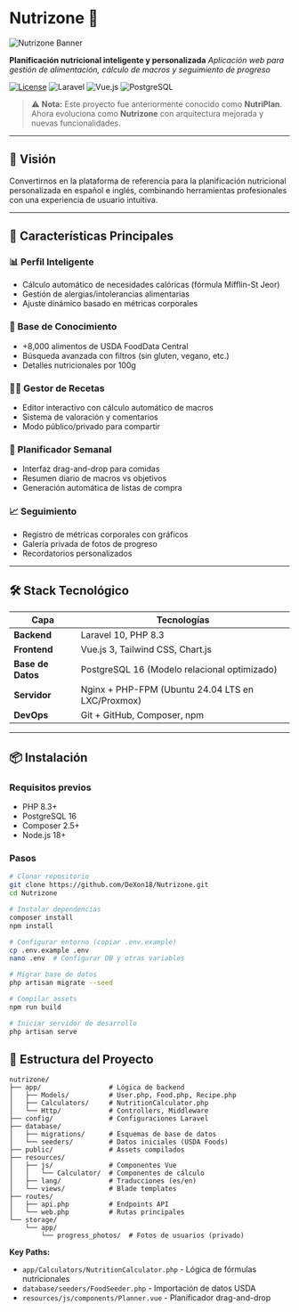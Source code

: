 # Nutrizone 🍏

![Nutrizone Banner](https://i.imgur.com/bDpHj2C.png)

**Planificación nutricional inteligente y personalizada**
_Aplicación web para gestión de alimentación, cálculo de macros y seguimiento de progreso_

[![License](https://img.shields.io/badge/license-MIT-blue.svg)](LICENSE)
![Laravel](https://img.shields.io/badge/Laravel-10.x-red.svg)
![Vue.js](https://img.shields.io/badge/Vue.js-3.x-green.svg)
![PostgreSQL](https://img.shields.io/badge/PostgreSQL-16-blue.svg)

> ⚠️ **Nota:** Este proyecto fue anteriormente conocido como **NutriPlan**. Ahora evoluciona como **Nutrizone** con arquitectura mejorada y nuevas funcionalidades.

---

## 🌟 Visión

Convertirnos en la plataforma de referencia para la planificación nutricional personalizada en español e inglés, combinando herramientas profesionales con una experiencia de usuario intuitiva.

---

## 🚀 Características Principales

### 📊 Perfil Inteligente

- Cálculo automático de necesidades calóricas (fórmula Mifflin-St Jeor)
- Gestión de alergias/intolerancias alimentarias
- Ajuste dinámico basado en métricas corporales

### 🍎 Base de Conocimiento

- +8,000 alimentos de USDA FoodData Central
- Búsqueda avanzada con filtros (sin gluten, vegano, etc.)
- Detalles nutricionales por 100g

### 👨‍🍳 Gestor de Recetas

- Editor interactivo con cálculo automático de macros
- Sistema de valoración y comentarios
- Modo público/privado para compartir

### 📅 Planificador Semanal

- Interfaz drag-and-drop para comidas
- Resumen diario de macros vs objetivos
- Generación automática de listas de compra

### 📈 Seguimiento

- Registro de métricas corporales con gráficos
- Galería privada de fotos de progreso
- Recordatorios personalizados

---

## 🛠 Stack Tecnológico

| Capa              | Tecnologías                                       |
| ----------------- | ------------------------------------------------- |
| **Backend**       | Laravel 10, PHP 8.3                               |
| **Frontend**      | Vue.js 3, Tailwind CSS, Chart.js                  |
| **Base de Datos** | PostgreSQL 16 (Modelo relacional optimizado)      |
| **Servidor**      | Nginx + PHP-FPM (Ubuntu 24.04 LTS en LXC/Proxmox) |
| **DevOps**        | Git + GitHub, Composer, npm                       |

---

## 📦 Instalación

### Requisitos previos

- PHP 8.3+
- PostgreSQL 16
- Composer 2.5+
- Node.js 18+

### Pasos

```bash
# Clonar repositorio
git clone https://github.com/DeXon18/Nutrizone.git
cd Nutrizone

# Instalar dependencias
composer install
npm install

# Configurar entorno (copiar .env.example)
cp .env.example .env
nano .env  # Configurar DB y otras variables

# Migrar base de datos
php artisan migrate --seed

# Compilar assets
npm run build

# Iniciar servidor de desarrollo
php artisan serve
```

## 📂 Estructura del Proyecto

```plaintext
nutrizone/
├── app/                 # Lógica de backend
│   ├── Models/          # User.php, Food.php, Recipe.php
│   ├── Calculators/     # NutritionCalculator.php
│   └── Http/            # Controllers, Middleware
├── config/              # Configuraciones Laravel
├── database/
│   ├── migrations/      # Esquemas de base de datos
│   └── seeders/         # Datos iniciales (USDA Foods)
├── public/              # Assets compilados
├── resources/
│   ├── js/              # Componentes Vue
│   │   └── Calculator/  # Componentes de cálculo
│   ├── lang/            # Traducciones (es/en)
│   └── views/           # Blade templates
├── routes/
│   ├── api.php          # Endpoints API
│   └── web.php          # Rutas principales
└── storage/
    └── app/
        └── progress_photos/  # Fotos de usuarios (privado)
```

**Key Paths:**

- `app/Calculators/NutritionCalculator.php` - Lógica de fórmulas nutricionales
- `database/seeders/FoodSeeder.php` - Importación de datos USDA
- `resources/js/components/Planner.vue` - Planificador drag-and-drop
